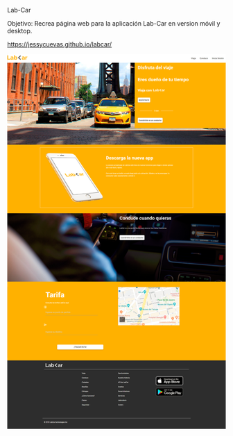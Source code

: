 
Lab-Car

 Objetivo: Recrea página web para la aplicación Lab-Car en version móvil y desktop.

 https://jessycuevas.github.io/labcar/


![readme-1.png](assets/images/readme-1.png)


